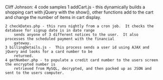 Cliff Johnson: 4 code samples
	1 addCart.js - this dynamically builds a shopping cart with jQuery with the show(), other functions
	add to the cart and change the number of items in cart display.
	
	2 checkDates.php - this runs nightly from a cron job.  It checks the database for signup date is in date range
		sends anyone of 3 different notices to the user.  It also processes the scheduled payment with the financial
		gateway.
	3 billingDetails.js -  This process sends a user id using AJAX and jQuery and looks for a card number to be
		returned. 
	4 getNumber.php - to populate a credit card number to the users screen the encrypted number is
		retrieved from MySQL, decrypted, and then packed up as JSON and sent to the users computer.

